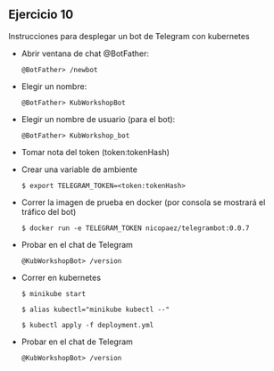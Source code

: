 ## Ejercicio 10

Instrucciones para desplegar un bot de Telegram con kubernetes

- Abrir ventana de chat @BotFather:

    `@BotFather> /newbot`

- Elegir un nombre:

    `@BotFather> KubWorkshopBot`

- Elegir un nombre de usuario (para el bot):

    `@BotFather> KubWorkshop_bot`

- Tomar nota del token (token:tokenHash)

- Crear una variable de ambiente

    `$ export TELEGRAM_TOKEN=<token:tokenHash>`

- Correr la imagen de prueba en docker (por consola se mostrará el tráfico del bot)

    `$ docker run -e TELEGRAM_TOKEN nicopaez/telegrambot:0.0.7`

- Probar en el chat de Telegram

    `@KubWorkshopBot> /version`

- Correr en kubernetes

    `$ minikube start`

    `$ alias kubectl="minikube kubectl --"`

    `$ kubectl apply -f deployment.yml`

- Probar en el chat de Telegram

    `@KubWorkshopBot> /version`





